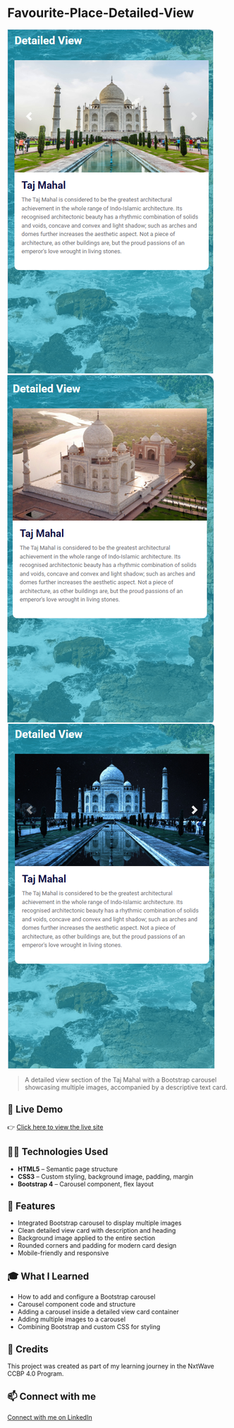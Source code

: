 # Favourite-Place-Detailed-View

![Favourite-Place-Detailed-View Preview](https://github.com/SouravKumarYadav/Favourite-Places-Detailed-View-Carousel/blob/main/Favourite%20Places%20Detailed%20View%20Carousel%20Image%201.png)
![Favourite-Place-Detailed-View Preview](https://github.com/SouravKumarYadav/Favourite-Places-Detailed-View-Carousel/blob/main/Favourite%20Places%20Detailed%20View%20Carousel%20Image%202.png)
![Favourite-Place-Detailed-View Preview](https://github.com/SouravKumarYadav/Favourite-Places-Detailed-View-Carousel/blob/main/Favourite%20Places%20Detailed%20View%20Carousel%20Image%203.png)



> A detailed view section of the Taj Mahal with a Bootstrap carousel showcasing multiple images, accompanied by a descriptive text card.

## 🚀 Live Demo  
👉 [Click here to view the live site](https://souravkumaryadav.github.io/Favourite-Place-Detailed-View-Carousel/)

## 🧑‍💻 Technologies Used  
- **HTML5** – Semantic page structure  
- **CSS3** – Custom styling, background image, padding, margin  
- **Bootstrap 4** – Carousel component, flex layout  

## 📄 Features  
- Integrated Bootstrap carousel to display multiple images  
- Clean detailed view card with description and heading  
- Background image applied to the entire section  
- Rounded corners and padding for modern card design  
- Mobile-friendly and responsive  

## 🎓 What I Learned  
- How to add and configure a Bootstrap carousel  
- Carousel component code and structure  
- Adding a carousel inside a detailed view card container  
- Adding multiple images to a carousel  
- Combining Bootstrap and custom CSS for styling  

## 🙌 Credits  
This project was created as part of my learning journey in the NxtWave CCBP 4.0 Program.

## 📫 Connect with me  
[Connect with me on LinkedIn](https://www.linkedin.com/in/sourav-kumar-cs/)
